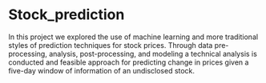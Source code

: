 # Stock_prediction
In this project we explored the use of machine learning and more traditional styles of prediction techniques for stock prices. 
Through data pre-processing, analysis, post-processing, and modeling a technical analysis is conducted and feasible approach for predicting change in prices given a five-day window of information of an undisclosed stock.
